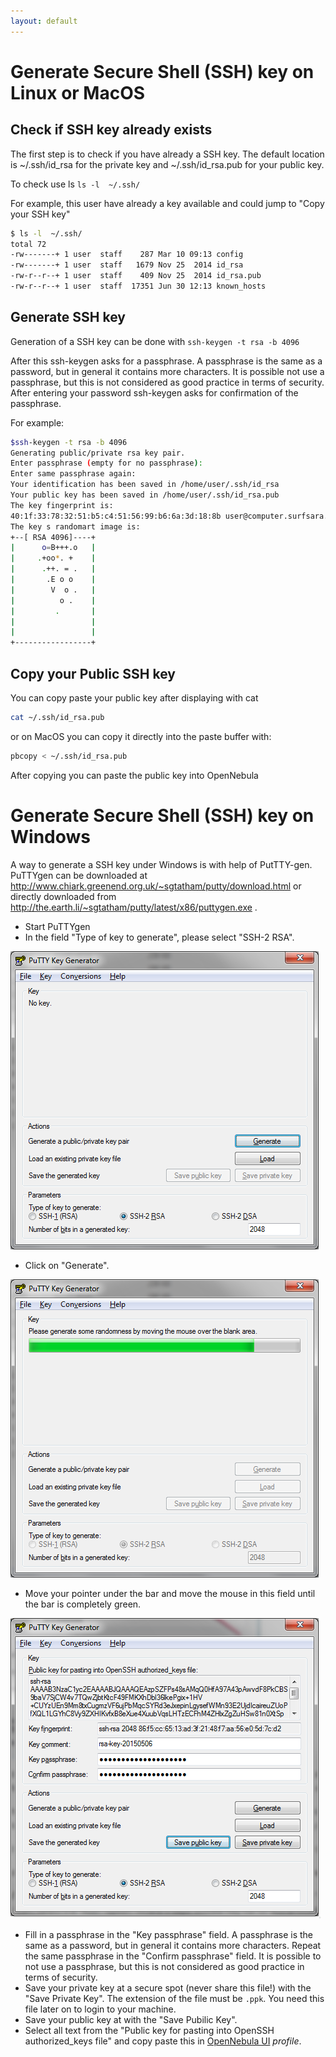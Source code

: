 ```yaml
---
layout: default
---
```



# Generate Secure Shell (SSH) key on Linux or MacOS

## Check if SSH key already exists

The first step is to check if you have already a SSH key. The default location is ~/.ssh/id_rsa for the private key and  ~/.ssh/id_rsa.pub for your public key. 

To check use ls `ls -l  ~/.ssh/`

For example, this user have already a key available and could jump to "Copy your SSH key"

```bash
$ ls -l  ~/.ssh/
total 72
-rw-------+ 1 user  staff    287 Mar 10 09:13 config
-rw-------+ 1 user  staff   1679 Nov 25  2014 id_rsa
-rw-r--r--+ 1 user  staff    409 Nov 25  2014 id_rsa.pub
-rw-r--r--+ 1 user  staff  17351 Jun 30 12:13 known_hosts
````

## Generate SSH key

Generation of a SSH key can be done with `ssh-keygen -t rsa -b 4096` 

After this ssh-keygen asks for a passphrase. A passphrase is the same as a password, but in general it contains more characters. It is possible not use a passphrase, but this is not considered as good practice in terms of security. After entering your password ssh-keygen asks for confirmation of the passphrase.

For example:

```bash
$ssh-keygen -t rsa -b 4096 
Generating public/private rsa key pair.
Enter passphrase (empty for no passphrase):
Enter same passphrase again:
Your identification has been saved in /home/user/.ssh/id_rsa
Your public key has been saved in /home/user/.ssh/id_rsa.pub
The key fingerprint is:
40:1f:33:78:32:51:b5:c4:51:56:99:b6:6a:3d:18:8b user@computer.surfsara.nl
The key s randomart image is:
+--[ RSA 4096]----+
|      o=B+++.o   |
|     .+oo*. +    |
|      .++. = .   |
|       .E o o    |
|        V  o .   |
|          o .    |
|         .       |
|                 |
|                 |
+-----------------+
```

## Copy your Public SSH key

You can copy paste your public key after displaying with cat

```bash
cat ~/.ssh/id_rsa.pub
```

or on MacOS you can copy it directly into the paste buffer with:

```bash
pbcopy < ~/.ssh/id_rsa.pub
```
After copying you can paste the public key into OpenNebula

# Generate Secure Shell (SSH) key on Windows

A way to generate a SSH key under Windows is with help of PutTTY-gen. PuTTYgen can be downloaded at http://www.chiark.greenend.org.uk/~sgtatham/putty/download.html or directly downloaded from http://the.earth.li/~sgtatham/putty/latest/x86/puttygen.exe .

* Start PuTTYgen
* In the field "Type of key to generate", please select "SSH-2 RSA".

![puttygen_default](images/puttygen_default.png)

* Click on  "Generate".

![puttygen_random](images/puttygen_random.png)

* Move your pointer under the bar and move the mouse in this field until the bar is completely green.

![puttygen_done](images/puttygen_done.png)

* Fill in a passphrase in the "Key passphrase" field. A passphrase is the same as a password, but in general it contains more characters. Repeat the same passphrase in the  "Confirm passphrase" field. It is possible to not use a passphrase, but this is not considered as good practice in terms of security.
* Save your private key at a secure spot (never share this file!) with the "Save Private Key". The extension of the file must be `.ppk`. You need this file later on to login to your machine.
* Save your public key at with the "Save Pubilic Key".
* Select all text from the "Public key for pasting into OpenSSH authorized_keys file" and copy paste this in [OpenNebula UI](https://ui.hpccloud.surfsara.nl/) *profile*.
